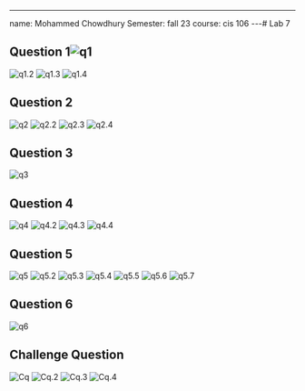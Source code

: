 ---
name: Mohammed Chowdhury 
Semester: fall 23 
course: cis 106
---# Lab 7
## Question 1![q1](q1.1.png)
![q1.2](q1.2.png)
![q1.3](q1.3.png)
![q1.4](q1.4.png)
## Question 2
![q2](q2.1.png)
![q2.2](q2.2.png)
![q2.3](q2.3.png)
![q2.4](q2.4.png)

## Question 3
![q3](q3.1.png)
## Question 4
![q4](q4.1.png)
![q4.2](q4.2.png)
![q4.3](q4.3.png)
![q4.4](q4.4.png)
## Question 5
![q5](q5.1.png)
![q5.2](q5.2.png)
![q5.3](q5.3.png)
![q5.4](q5.4.png)
![q5.5](q5.5.png)
![q5.6](q5.6.png)
![q5.7](q5.7.png)
## Question 6
![q6](q6.1.png.png)

## Challenge Question
![Cq](Challenge1.1.png)
![Cq.2](Challenge1.2.png)
![Cq.3](Challenge1.3.png)
![Cq.4](Challenge1.4.png)